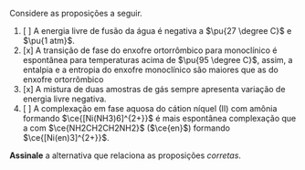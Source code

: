 Considere as proposições a seguir.

1. [ ] A energia livre de fusão da água é negativa a $\pu{27 \degree C}$ e $\pu{1 atm}$.
2. [x] A transição de fase do enxofre ortorrômbico para monoclínico é espontânea para temperaturas acima de $\pu{95 \degree C}$, assim, a entalpia e a entropia do enxofre monoclínico são maiores que as do enxofre ortorrômbico
3. [x] A mistura de duas amostras de gás sempre apresenta variação de energia livre negativa.
4. [ ] A complexação em fase aquosa do cátion níquel (II) com amônia formando $\ce{[Ni(NH3)6]^{2+}}$ é mais espontânea complexação que a com $\ce{NH2CH2CH2NH2}$ ($\ce{en}$) formando $\ce{[Ni(en)3]^{2+}}$.

**Assinale** a alternativa que relaciona as proposições *corretas*.